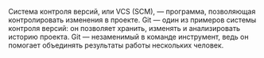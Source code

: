 Система контроля версий, или VCS (SCM), — программа, позволяющая контролировать изменения в проекте.
Git — один из примеров системы контроля версий: он позволяет хранить, изменять и анализировать историю проекта.
Git — незаменимый в команде инструмент, ведь он помогает объединять результаты работы нескольких человек.

